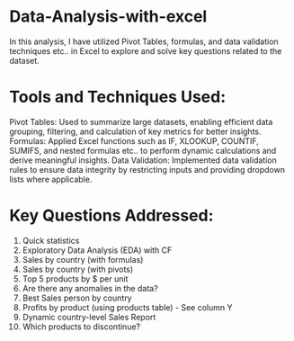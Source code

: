 # Data-Analysis-with-excel

In this analysis, I have utilized Pivot Tables, formulas, and data validation techniques etc.. in Excel to explore and solve key questions related to the dataset.

# Tools and Techniques Used:
Pivot Tables: Used to summarize large datasets, enabling efficient data grouping, filtering, and calculation of key metrics for better insights.
Formulas: Applied Excel functions such as IF, XLOOKUP, COUNTIF, SUMIFS, and nested formulas etc.. to perform dynamic calculations and derive meaningful insights.
Data Validation: Implemented data validation rules to ensure data integrity by restricting inputs and providing dropdown lists where applicable.
# Key Questions Addressed:
1.	Quick statistics
2.	Exploratory Data Analysis (EDA) with CF
3.	Sales by country (with formulas)
4.	Sales by country (with pivots)
5.	Top 5 products by $ per unit
6.	Are there any anomalies in the data?
7.	Best Sales person by country
8.	Profits by product (using products table) - See column Y
9.	Dynamic country-level Sales Report
10.	Which products to discontinue?
